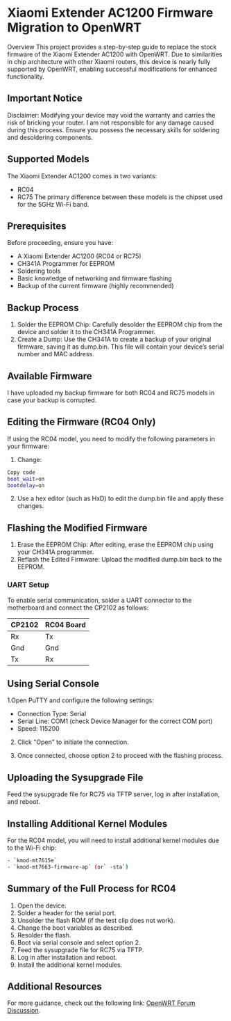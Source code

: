 # **Xiaomi Extender AC1200 Firmware Migration to OpenWRT**
Overview
This project provides a step-by-step guide to replace the stock firmware of the Xiaomi Extender AC1200 with OpenWRT. Due to similarities in chip architecture with other Xiaomi routers, this device is nearly fully supported by OpenWRT, enabling successful modifications for enhanced functionality.

## Important Notice
Disclaimer: Modifying your device may void the warranty and carries the risk of bricking your router. I am not responsible for any damage caused during this process. Ensure you possess the necessary skills for soldering and desoldering components.

## Supported Models
The Xiaomi Extender AC1200 comes in two variants:

- RC04
- RC75
The primary difference between these models is the chipset used for the 5GHz Wi-Fi band.

## Prerequisites
Before proceeding, ensure you have:

- A Xiaomi Extender AC1200 (RC04 or RC75)
- CH341A Programmer for EEPROM
- Soldering tools
- Basic knowledge of networking and firmware flashing
- Backup of the current firmware (highly recommended)

## Backup Process
1. Solder the EEPROM Chip: Carefully desolder the EEPROM chip from the device and solder it to the CH341A Programmer.
2. Create a Dump: Use the CH341A to create a backup of your original firmware, saving it as dump.bin. This file will contain your device’s serial number and MAC address.

## Available Firmware
I have uploaded my backup firmware for both RC04 and RC75 models in case your backup is corrupted.

## Editing the Firmware (RC04 Only)
If using the RC04 model, you need to modify the following parameters in your firmware:

1. Change:
```bash
Copy code
boot_wait=on
bootdelay=on
```
2. Use a hex editor (such as HxD) to edit the dump.bin file and apply these changes.

## Flashing the Modified Firmware
1. Erase the EEPROM Chip: After editing, erase the EEPROM chip using your CH341A programmer.
2. Reflash the Edited Firmware: Upload the modified dump.bin back to the EEPROM.

### UART Setup
To enable serial communication, solder a UART connector to the motherboard and connect the CP2102 as follows:

| **CP2102** | **RC04 Board** |
|------------|-----------------|
| Rx         | Tx              |
| Gnd        | Gnd             |
| Tx         | Rx              |

## Using Serial Console
1.Open PuTTY and configure the following settings:
- Connection Type: Serial
- Serial Line: COM1 (check Device Manager for the correct COM port)
- Speed: 115200

2. Click "Open" to initiate the connection.

3. Once connected, choose option 2 to proceed with the flashing process.

## Uploading the Sysupgrade File
Feed the sysupgrade file for RC75 via TFTP server, log in after installation, and reboot.

## Installing Additional Kernel Modules
For the RC04 model, you will need to install additional kernel modules due to the Wi-Fi chip:
```bash
- `kmod-mt7615e`
- `kmod-mt7663-firmware-ap` (or` -sta`)
````
## Summary of the Full Process for RC04
1. Open the device.
2. Solder a header for the serial port.
3. Unsolder the flash ROM (if the test clip does not work).
4. Change the boot variables as described.
5. Resolder the flash.
6. Boot via serial console and select option 2.
7. Feed the sysupgrade file for RC75 via TFTP.
8. Log in after installation and reboot.
9. Install the additional kernel modules.

## Additional Resources
For more guidance, check out the following link: [OpenWRT Forum Discussion](https://forum.openwrt.org/t/almost-supported-xiaomi-ra75-aka-miwifi-range-extender-ac1200/134855).

